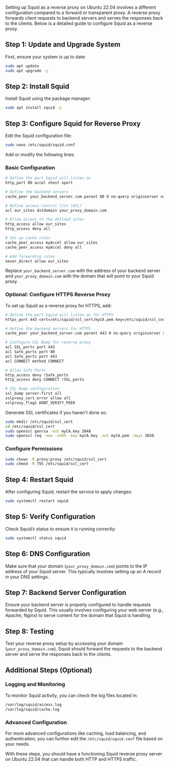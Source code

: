 Setting up Squid as a reverse proxy on Ubuntu 22.04 involves a different configuration compared to a forward or transparent proxy. A reverse proxy forwards client requests to backend servers and serves the responses back to the clients. Below is a detailed guide to configure Squid as a reverse proxy.

## Step 1: Update and Upgrade System
First, ensure your system is up to date:

```bash
sudo apt update
sudo apt upgrade -y
```

## Step 2: Install Squid
Install Squid using the package manager:

```bash
sudo apt install squid -y
```

## Step 3: Configure Squid for Reverse Proxy
Edit the Squid configuration file:

```bash
sudo nano /etc/squid/squid.conf
```

Add or modify the following lines:

### Basic Configuration

```bash
# Define the port Squid will listen on
http_port 80 accel vhost vport

# Define the backend servers
cache_peer your_backend_server.com parent 80 0 no-query originserver name=myAccel

# Define access control list (ACL)
acl our_sites dstdomain your_proxy_domain.com

# Allow access to the defined sites
http_access allow our_sites
http_access deny all

# Set up cache rules
cache_peer_access myAccel allow our_sites
cache_peer_access myAccel deny all

# Add forwarding rules
never_direct allow our_sites
```

Replace `your_backend_server.com` with the address of your backend server and `your_proxy_domain.com` with the domain that will point to your Squid proxy.

### Optional: Configure HTTPS Reverse Proxy
To set up Squid as a reverse proxy for HTTPS, add:

```bash
# Define the port Squid will listen on for HTTPS
https_port 443 cert=/etc/squid/ssl_cert/myCA.pem key=/etc/squid/ssl_cert/myCA.pem accel vhost vport

# Define the backend servers for HTTPS
cache_peer your_backend_server.com parent 443 0 no-query originserver ssl sslflags=DONT_VERIFY_PEER name=myAccelSSL

# Configure SSL Bump for reverse proxy
acl SSL_ports port 443
acl Safe_ports port 80
acl Safe_ports port 443
acl CONNECT method CONNECT

# Allow Safe Ports
http_access deny !Safe_ports
http_access deny CONNECT !SSL_ports

# SSL Bump configuration
ssl_bump server-first all
sslproxy_cert_error allow all
sslproxy_flags DONT_VERIFY_PEER
```

Generate SSL certificates if you haven't done so:

```bash
sudo mkdir /etc/squid/ssl_cert
cd /etc/squid/ssl_cert
sudo openssl genrsa -out myCA.key 2048
sudo openssl req -new -x509 -key myCA.key -out myCA.pem -days 3650
```

### Configure Permissions

```bash
sudo chown -R proxy:proxy /etc/squid/ssl_cert
sudo chmod -R 755 /etc/squid/ssl_cert
```

## Step 4: Restart Squid
After configuring Squid, restart the service to apply changes:

```bash
sudo systemctl restart squid
```

## Step 5: Verify Configuration
Check Squid’s status to ensure it is running correctly:

```bash
sudo systemctl status squid
```

## Step 6: DNS Configuration
Make sure that your domain (`your_proxy_domain.com`) points to the IP address of your Squid server. This typically involves setting up an A record in your DNS settings.

## Step 7: Backend Server Configuration
Ensure your backend server is properly configured to handle requests forwarded by Squid. This usually involves configuring your web server (e.g., Apache, Nginx) to serve content for the domain that Squid is handling.

## Step 8: Testing
Test your reverse proxy setup by accessing your domain (`your_proxy_domain.com`). Squid should forward the requests to the backend server and serve the responses back to the clients.

## Additional Steps (Optional)
### Logging and Monitoring
To monitor Squid activity, you can check the log files located in:

```bash
/var/log/squid/access.log
/var/log/squid/cache.log
```

### Advanced Configuration
For more advanced configurations like caching, load balancing, and authentication, you can further edit the `/etc/squid/squid.conf` file based on your needs.

With these steps, you should have a functioning Squid reverse proxy server on Ubuntu 22.04 that can handle both HTTP and HTTPS traffic.
